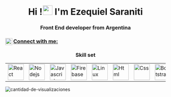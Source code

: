 <h1 align="center">Hi !<img src="https://media.giphy.com/media/hvRJCLFzcasrR4ia7z/giphy.gif" width="2px"><img src="https://emojis.slackmojis.com/emojis/images/1531849430/4246/blob-sunglasses.gif?1531849430" width="30"/>  I'm Ezequiel Saraniti</h1>
<h3 align="center">Front End developer from Argentina</h3>



<p align="center">
<h3 align="left"> <a href="https://www.linkedin.com/in/ezequiel-saraniti-97274a21a/" target="blank">  Connect with me: <img align="left" alt="Ezequiel Saraniti LinkedIN" width="22px" src="https://raw.githubusercontent.com/peterthehan/peterthehan/master/assets/linkedin.svg" /></h3>
 </a>

    
<h3 align="center">Skill set</h3>
<table>
  <tr> 
    <td><img src="https://cdn.iconscout.com/icon/free/png-128/react-1175109.png" alt="React" width="50"></td>
    <td><img src="https://cdn.iconscout.com/icon/free/png-128/nodejs-2-226035.png" alt="Nodejs" width="50"></td>
    <td><img src="https://cdn.iconscout.com/icon/free/png-128/javascript-1-225993.png" alt="Javascript" width="50"></td>
    <td><img src="https://cdn.iconscout.com/icon/free/png-256/firebase-3521427-2944871.png" alt="Firebase" width="50"></td>
    <td><img src="https://cdn.iconscout.com/icon/free/png-256/linux-9-202419.png" alt="Linux" width="50"></td>
      <td><img src="https://cdn.iconscout.com/icon/free/png-128/html5-40-1175193.png" alt="Html" width="50"></td>
    <td><img src="https://cdn.iconscout.com/icon/free/png-128/css3-11-1175239.png" alt="Css" width="50"></td>
    <td><img src="https://cdn.iconscout.com/icon/free/png-128/bootstrap-226077.png" alt="Bootstrap" width="50"></td>
    <td><img src="https://cdn.iconscout.com/icon/free/png-256/sass-2752078-2284895.png" alt="Sass" width="50"></td>
    <td><img src="https://cdn.iconscout.com/icon/free/png-128/git-18-1175219.png" alt="Git" width="50"></td>
    <td><img src="https://cdn.jsdelivr.net/gh/devicons/devicon/icons/photoshop/photoshop-plain.svg" alt="Photoshop" width="50"></td>
    
    
    
  </tr>
</table>

<img src="https://komarev.com/ghpvc/?username=EzequielSaraniti&color=green" alt="cantidad-de-visualizaciones" /> 
